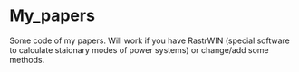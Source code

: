 # My_papers
Some code of my papers.
Will work if you have RastrWIN (special software to calculate staionary modes of power systems) or change/add some methods.
